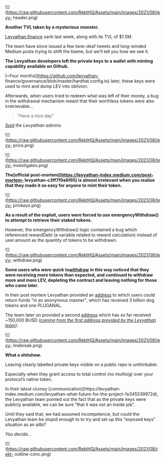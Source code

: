 ![](https://raw.githubusercontent.com/RektHQ/Assets/main/images/2021/08/levy-
header.png)

**Another TVL taken by a mysterious monster.**

[Levyathan.finance](https://www.levyathan.finance/) sank last week, along with
its TVL of $1.5M.

The team have since issued a few tone-deaf tweets and long-winded Medium posts
trying to shift the blame, but we’ll tell you how we see it.

 **The Levyathan developers left the private keys to a wallet with minting
capability available on Github.**

[~Four months](https://github.com/levyathan-
finance/governance/blob/master/hardhat.config.ts) later, these keys were used
to mint and dump LEV into oblivion.

Afterwards, when users tried to redeem what was left of their money, a bug in
the withdrawal mechanism meant that their worthless tokens were also
irretrievable...

> “Have a nice day”

 _[Said](https://twitter.com/Levyathan_index/status/1421194683900891136?s=20)
the Levyathan admins._

![](https://raw.githubusercontent.com/RektHQ/Assets/main/images/2021/08/levy-
price.png)

![](https://raw.githubusercontent.com/RektHQ/Assets/main/images/2021/08/levy-
investigates.png)

 **The[official post-mortem](https://levyathan-index.medium.com/post-mortem-
levyathan-c3ff7f9a6f65) is almost irrelevant when you realise that they made
it so easy for anyone to mint their token.**

![](https://raw.githubusercontent.com/RektHQ/Assets/main/images/2021/08/levy-
privkeys.png)

 **As a result of the exploit, users were forced to use emergencyWithdraw() to
attempt to retrieve their staked tokens.**

However, the emergencyWithdraw() logic contained a bug which referenced
rewardDebt (a variable related to reward calculation) instead of user.amount
as the quantity of tokens to be withdrawn.

![](https://raw.githubusercontent.com/RektHQ/Assets/main/images/2021/08/levy-
withdraw.png)

 **Some users who were quick
to[withdraw](https://bscscan.com/tx/0x03c1ba947d451a8c7beff8ba09d6b505c84d8fee31462bb02ee0b07e9ca4c06b)
in this way noticed that they were receiving more tokens than expected, and
continued to withdraw more and more LEV, depleting the contract and leaving
nothing for those who came later.**

In their post mortem Levyathan provided an
[address](https://bscscan.com/address/0x6cadA45b257DA674f1169B4e68A59765226Fc9aE)
to which users could return funds ”in an anonymous manner", which has received
3 billion dog tokens and one PLUGANAL.

The team later on provided a second
[address](https://www.bscscan.com/address/0xf3381970372fcA75270C0d67956Fd8D6304377D7)
which has so far received ~150,000 BUSD _([coming from the first address
provided by the Levyathan
team](https://bscscan.com/token/0xe9e7cea3dedca5984780bafc599bd69add087d56?a=0x3b5d5bb99258990313d9d620bf5ffb68603cfff9))_.

![](https://raw.githubusercontent.com/RektHQ/Assets/main/images/2021/08/levy-
linebreak.png)

 **What a shitshow.**

Leaving clearly labelled private keys visible on a public repo is unthinkable.

Especially when they grant access to total control _(no multisig)_ over your
protocol’s native token.

In their latest clumsy [communication](https://levyathan-
index.medium.com/levyathan-what-future-for-the-project-1e345539972d), the
Levyathan team pointed out the fact that as the private keys were publicly
available, we can be sure “that it was not an inside job”.

Until they said that, we had assumed incompetence, but could the Levyathan
team be stupid enough to to try and set up this “exposed keys” situation as an
alibi?

 _You decide..._

![](https://raw.githubusercontent.com/RektHQ/Assets/main/images/2021/08/rekt-
outline-conc.png)



